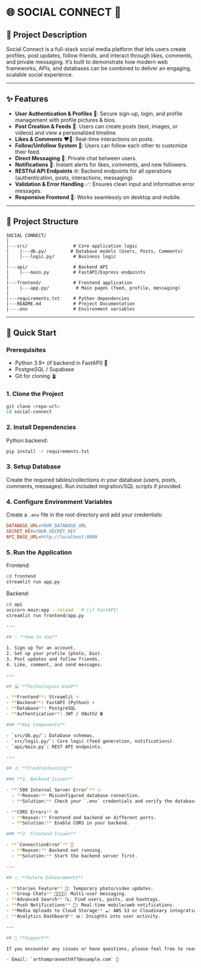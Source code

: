 # 🌐 **SOCIAL CONNECT** 🤝  

## 📝 **Project Description**  

Social Connect is a full-stack social media platform that lets users create profiles, post updates, follow friends, and interact through likes, comments, and private messaging. It’s built to demonstrate how modern web frameworks, APIs, and databases can be combined to deliver an engaging, scalable social experience.  

---

## ✨ **Features**  

- **User Authentication & Profiles** 🔑: Secure sign-up, login, and profile management with profile pictures & bios.  
- **Post Creation & Feeds** 📝: Users can create posts (text, images, or videos) and view a personalized timeline.  
- **Likes & Comments** ❤️💬: Real-time interactions on posts.  
- **Follow/Unfollow System** 👥: Users can follow each other to customize their feed.  
- **Direct Messaging** 📩: Private chat between users.  
- **Notifications** 🔔: Instant alerts for likes, comments, and new followers.  
- **RESTful API Endpoints** 🌐: Backend endpoints for all operations (authentication, posts, interactions, messaging).  
- **Validation & Error Handling** ✅: Ensures clean input and informative error messages.  
- **Responsive Frontend** 📱: Works seamlessly on desktop and mobile.  

---

## 📂 **Project Structure**  

```
SOCIAL CONNECT/
|
|---src/                 # Core application logic
|    |---db.py/         # Database models (Users, Posts, Comments)
|    |---logic.py/       # Business logic 
|
|---api/                 # Backend API
|    |---main.py         # FastAPI/Express endpoints
|
|---frontend/            # Frontend application
|    |---app.py/          # Main pages (feed, profile, messaging)
|
|---requirements.txt     # Python dependencies
|---README.md            # Project Documentation
|---.env                 # Environment variables
```

---

## 🚀 **Quick Start**  

### **Prerequisites**  
- Python 3.9+ (if backend in FastAPI) 🐍  
- PostgreSQL / Supabase 
- Git for cloning 🪴  

### **1. Clone the Project**  
```bash
git clone <repo-url>
cd social-connect
```

### **2. Install Dependencies**  

Python backend:  
```bash
pip install -r requirements.txt
```  


### **3. Setup Database**  

Create the required tables/collections in your database (users, posts, comments, messages). Run included migration/SQL scripts if provided.  

### **4. Configure Environment Variables**  

Create a `.env` file in the root directory and add your credentials:  

```ini
DATABASE_URL=YOUR_DATABASE_URL
SECRET_KEY=YOUR_SECRET_KEY
API_BASE_URL=http://localhost:8000
```

### **5. Run the Application**  

Frontend:  
```bash
cd frontend
streamlit run app.py
```  

Backend:  
```bash
cd api
uvicorn main:app --reload   # (if FastAPI)
streamlit run frontend/app.py

---

## 💡 **How to Use**  

1. Sign up for an account.  
2. Set up your profile (photo, bio).  
3. Post updates and follow friends.  
4. Like, comment, and send messages.  

---

## 💻 **Technologies Used**  

- **Frontend**: Streamlit ✨  
- **Backend**: FastAPI (Python) ⚡  
- **Database**: PostgreSQL 
- **Authentication**: JWT / OAuth2 🔒  

### **Key Components**  

- `src/db.py/`: Database schemas.  
- `src/logic.py/`: Core logic (feed generation, notifications).  
- `api/main.py`: REST API endpoints.  

---

## ⚠️ **Troubleshooting**  

### **1. Backend Issues**  

- **`500 Internal Server Error`** 💥  
  - **Reason:** Misconfigured database connection.  
  - **Solution:** Check your `.env` credentials and verify the database is running.  

- **CORS Errors** 🌐  
  - **Reason:** Frontend and backend on different ports.  
  - **Solution:** Enable CORS in your backend.  

### **2. Frontend Issues**  

- **`ConnectionError`** 🔌  
  - **Reason:** Backend not running.  
  - **Solution:** Start the backend server first.  

---

## 📈 **Future Enhancements**  

- **Stories Feature** 📸: Temporary photo/video updates.  
- **Group Chats** 👨‍👩‍👧‍👦: Multi-user messaging.  
- **Advanced Search** 🔍: Find users, posts, and hashtags.  
- **Push Notifications** 📲: Real-time mobile/web notifications.  
- **Media Uploads to Cloud Storage** ☁️: AWS S3 or Cloudinary integration.  
- **Analytics Dashboard** 📊: Insights into user activity.  

---

## 🤝 **Support**  

If you encounter any issues or have questions, please feel free to reach out:  

- Email: `arthampraneeth977@example.com` 📧  
